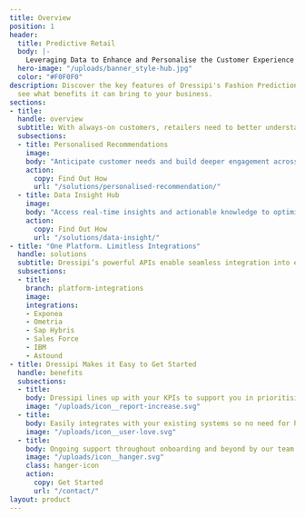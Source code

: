 ```yaml
---
title: Overview
position: 1
header:
  title: Predictive Retail
  body: |-
    Leveraging Data to Enhance and Personalise the Customer Experience
  hero-image: "/uploads/banner_style-hub.jpg"
  color: "#F0F0F0"
description: Discover the key features of Dressipi's Fashion Prediction Platform and
  see what benefits it can bring to your business.
sections:
- title: 
  handle: overview
  subtitle: With always-on customers, retailers need to better understand their preferences, anticipate demand faster and personalise all touch points to stay ahead. The ability to ingest, cleanse, and augment huge quantities of data from multiple sources is at the very heart of the Dressipi Revenue Optimisation Platform.
  subsections:
  - title: Personalised Recommendations
    image: 
    body: "Anticipate customer needs and build deeper engagement across every touchpoint: online, instore, in app and email."
    action:
      copy: Find Out How
      url: "/solutions/personalised-recommendation/"
  - title: Data Insight Hub
    image: 
    body: "Access real-time insights and actionable knowledge to optimise value at each step of the merchandising and buying process."
    action:
      copy: Find Out How
      url: "/solutions/data-insight/"
- title: "One Platform. Limitless Integrations"
  handle: solutions
  subtitle: Dressipi’s powerful APIs enable seamless integration into existing enterprise platforms so you can quickly drive profitable growth across the entire value chain.
  subsections:
  - title: 
    branch: platform-integrations
    image: 
    integrations:
    - Exponea
    - Ometria
    - Sap Hybris
    - Sales Force
    - IBM
    - Astound
- title: Dressipi Makes it Easy to Get Started
  handle: benefits
  subsections:
  - title: 
    body: Dressipi lines up with your KPIs to support you in prioritising which solution to get started with.
    image: "/uploads/icon__report-increase.svg"
  - title: 
    body: Easily integrates with your existing systems so no need for heavy IT lifting.
    image: "/uploads/icon__user-love.svg"
  - title: 
    body: Ongoing support throughout onboarding and beyond by our team of friendly experts.
    image: "/uploads/icon__hanger.svg"
    class: hanger-icon
    action:
      copy: Get Started
      url: "/contact/"
layout: product
---
```



